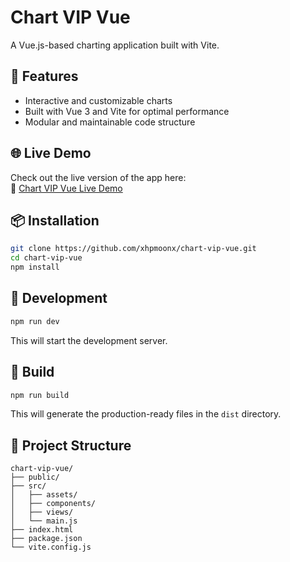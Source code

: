# Chart VIP Vue

A Vue.js-based charting application built with Vite.

## 🚀 Features

- Interactive and customizable charts
- Built with Vue 3 and Vite for optimal performance
- Modular and maintainable code structure
## 🌐 Live Demo

Check out the live version of the app here:  
🔗 [Chart VIP Vue Live Demo](https://xhpmoonx.github.io/chart-vip-vue/)

## 📦 Installation

```bash
git clone https://github.com/xhpmoonx/chart-vip-vue.git
cd chart-vip-vue
npm install
```

## 🧪 Development

```bash
npm run dev
```

This will start the development server.

## 🔧 Build

```bash
npm run build
```

This will generate the production-ready files in the `dist` directory.

## 📁 Project Structure

```
chart-vip-vue/
├── public/
├── src/
│   ├── assets/
│   ├── components/
│   ├── views/
│   └── main.js
├── index.html
├── package.json
└── vite.config.js
```
